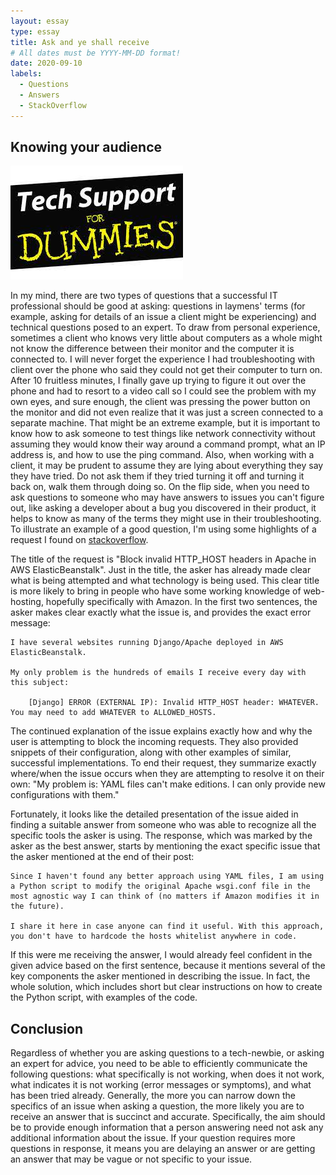 ```yaml
---
layout: essay
type: essay
title: Ask and ye shall receive
# All dates must be YYYY-MM-DD format!
date: 2020-09-10
labels:
  - Questions
  - Answers
  - StackOverflow
---
```


## Knowing your audience

<img class="ui medium left spaced image" src="../images/techsupport.jpg">

In my mind, there are two types of questions that a successful IT professional should be good at asking: questions in laymens' terms (for example, asking for details of an issue a client might be experiencing) and technical questions posed to an expert. To draw from personal experience, sometimes a client who knows very little about computers as a whole might not know the difference between their monitor and the computer it is connected to. I will never forget the experience I had troubleshooting with client over the phone who said they could not get their computer to turn on. After 10 fruitless minutes, I finally gave up trying to figure it out over the phone and had to resort to a video call so I could see the problem with my own eyes, and sure enough, the client was pressing the power button on the monitor and did not even realize that it was just a screen connected to a separate machine. That might be an extreme example, but it is important to know how to ask someone to test things like network connectivity without assuming they would know their way around a command prompt, what an IP address is, and how to use the ping command. Also, when working with a client, it may be prudent to assume they are lying about everything they say they have tried. Do not ask them if they tried turning it off and turning it back on, walk them through doing so. On the flip side, when you need to ask questions to someone who may have answers to issues you can't figure out, like asking a developer about a bug you discovered in their product, it helps to know as many of the terms they might use in their troubleshooting. To illustrate an example of a good question, I'm using some highlights of a request I found on [stackoverflow](https://stackoverflow.com/questions/63704288/block-invalid-http-host-headers-in-apache-in-aws-elasticbeanstalk).

The title of the request is "Block invalid HTTP_HOST headers in Apache in AWS ElasticBeanstalk". Just in the title, the asker has already made clear what is being attempted and what technology is being used. This clear title is more likely to bring in people who have some working knowledge of web-hosting, hopefully specifically with Amazon. In the first two sentences, the asker makes clear exactly what the issue is, and provides the exact error message:

```
I have several websites running Django/Apache deployed in AWS ElasticBeanstalk.

My only problem is the hundreds of emails I receive every day with this subject:

    [Django] ERROR (EXTERNAL IP): Invalid HTTP_HOST header: WHATEVER. You may need to add WHATEVER to ALLOWED_HOSTS.

```

The continued explanation of the issue explains exactly how and why the user is attempting to block the incoming requests. They also provided snippets of their configuration, along with other examples of similar, successful implementations. To end their request, they summarize exactly where/when the issue occurs when they are attempting to resolve it on their own: "My problem is: YAML files can't make editions. I can only provide new configurations with them."

Fortunately, it looks like the detailed presentation of the issue aided in finding a suitable answer from someone who was able to recognize all the specific tools the asker is using. The response, which was marked by the asker as the best answer, starts by mentioning the exact specific issue that the asker mentioned at the end of their post:

```
Since I haven't found any better approach using YAML files, I am using a Python script to modify the original Apache wsgi.conf file in the most agnostic way I can think of (no matters if Amazon modifies it in the future).

I share it here in case anyone can find it useful. With this approach, you don't have to hardcode the hosts whitelist anywhere in code.
```

If this were me receiving the answer, I would already feel confident in the given advice based on the first sentence, because it mentions several of the key components the asker mentioned in describing the issue. In fact, the whole solution, which includes short but clear instructions on how to create the Python script, with examples of the code. 

## Conclusion

Regardless of whether you are asking questions to a tech-newbie, or asking an expert for advice, you need to be able to efficiently communicate the following questions: what specifically is not working, when does it not work, what indicates it is not working (error messages or symptoms), and what has been tried already. Generally, the more you can narrow down the specifics of an issue when asking a question, the more likely you are to receive an answer that is succinct and accurate. Specifically, the aim should be to provide enough information that a person answering need not ask any additional information about the issue. If your question requires more questions in response, it means you are delaying an answer or are getting an answer that may be vague or not specific to your issue.
